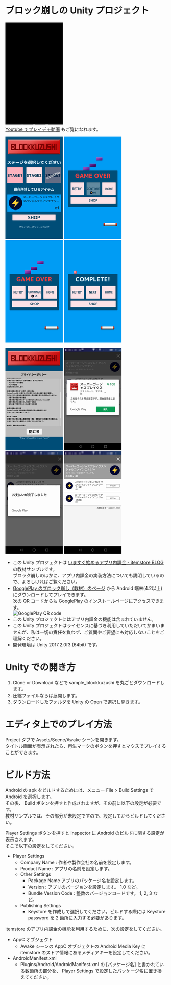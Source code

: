 # ブロック崩しの Unity プロジェクト

![アプリのショートプレイデモ](DocImage/Demo-IAP-android.gif "アプリのショートプレイデモ")  
 [Youtube でプレイデモ動画](https://youtu.be/5KTY60i6jDU) もご覧になれます。

![タイトル画面](DocImage/タイトル画面.png "タイトル画面")
![Gameover NoItem](DocImage/ゲームオーバー時(課金アイテムなし).png "Gameover NoItem")
![Gameover](DocImage/コンティニュー直前、ゲームオーバー時(課金アイテムあり).png "Gameover")
![Stage Complete](DocImage/クリア時.png "Stage Complete")

![プライバシーポリシー](DocImage/プライバシーポリシー.png "プライバシーポリシー")
![課金アイテムテスト購入前](DocImage/課金アイテムテスト購入2.png "課金アイテムテスト購入前")
![課金アイテムテスト購入後](DocImage/課金アイテムテスト購入3.png "課金アイテムテスト購入後")
![ストア画面](DocImage/課金アイテムテスト購入4.png "ストア画面")


- この Unity プロジェクトは [いますぐ始めるアプリ内課金 - itemstore BLOG](http://blog.item-store.net/archive/category/いますぐ始めるアプリ内課金) の教材サンプルです。  
ブロック崩しのほかに、アプリ内課金の実装方法についても説明しているので、よろしければご覧ください。
- [GooglePlay のブロック崩し（教材）のページ](https://play.google.com/store/apps/details?id=com.SakuraCrowd.test_nonIAP_Unity_BlockKuzushi) から Android 端末(4.2以上)にダウンロードしてプレイできます。  
次の QR コードからも GooglePlay のインストールページにアクセスできます。  
![GooglePlay QR code](DocImage/BlockKuzushiGooglePlayQR.png "GooglePlay QR code")
- この Unity プロジェクトにはアプリ内課金の機能は含まれていません。
- この Unity プロジェクトはライセンスに基づき利用していただいてかまいませんが、私は一切の責任を負わず、ご質問やご要望にも対応しないことをご理解ください。
- 開発環境は Unity 2017.2.0f3 (64bit) です。

# Unity での開き方
1. Clone or Download などで sample_blockkuzushi を丸ごとダウンロードします。
1. 圧縮ファイルならば展開します。
1. ダウンロードしたフォルダを Unity の Open で選択し開きます。

# エディタ上でのプレイ方法
Project タブで Assets/Scene/Awake シーンを開きます。  
タイトル画面が表示されたら、再生マークのボタンを押すとマウスでプレイすることができます。

# ビルド方法

Android の apk をビルドするためには、メニュー File > Build Settings で Android を選択します。  
その後、 Build ボタンを押すと作成されますが、その前に以下の設定が必要です。  
教材サンプルでは、その部分が未設定ですので、設定してからビルドしてください。  

Player Settings ボタンを押すと inspector に Android のビルドに関する設定が表示されます。  
そこで以下の設定をしてください。  

- Player Settings
  - Company Name : 作者や製作会社の名前を設定します。
  - Product Name : アプリの名前を設定します。
  - Other Settings
    - Package Name アプリのパッケージ名を設定します。
    - Version : アプリのバージョンを設定します。 1.0 など。
    - Bundle Version Code  : 整数のバージョンコードです。 1, 2, 3 など。
  - Publishing Settings
    - Keystore を作成して選択してください。ビルドする際には Keystore password を 2 箇所に入力する必要があります。

itemstore のアプリ内課金の機能を利用するために、次の設定をしてください。
- AppC オブジェクト
  - Awake シーンの AppC オブジェクトの Android Media Key に itemstore のストア情報にあるメディアキーを設定してください。
- AndroidManifest.xml
  - Plugins/Android/AndroidManifest.xml の [パッケージ名] と書かれている数箇所の部分を、 Player Settings で設定したパッケージ名に置き換えてください。
